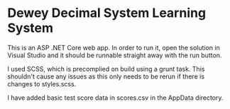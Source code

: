 Dewey Decimal System Learning System
====================================

This is an ASP .NET Core web app. In order to run it, open the solution in Visual Studio and it should be runnable straight away with the run button.

I used SCSS, which is precomplied on build using a grunt task. This shouldn't cause any issues as this only needs to be rerun if there is changes to
styles.scss.

I have added basic test score data in scores.csv in the AppData directory.
